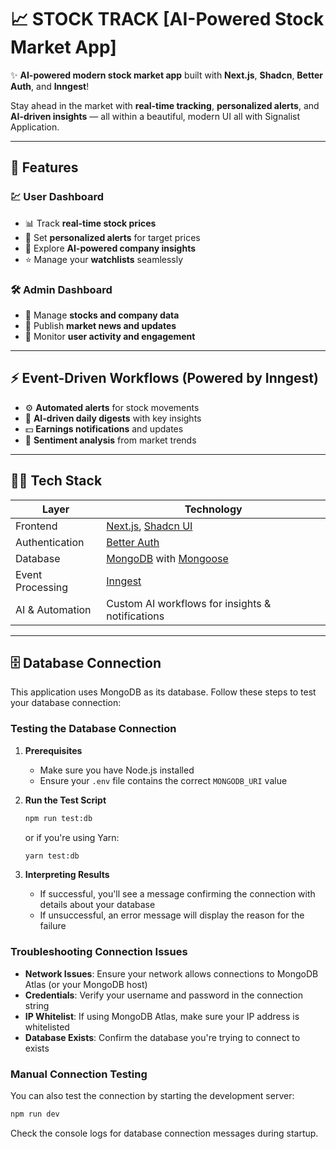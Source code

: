 # 📈 STOCK TRACK [AI-Powered Stock Market App]

✨ **AI-powered modern stock market app** built with **Next.js**, **Shadcn**, **Better Auth**, and **Inngest**!

Stay ahead in the market with **real-time tracking**, **personalized alerts**, and **AI-driven insights** — all within a beautiful, modern UI all with Signalist Application.

---

## 🚀 Features

### 💹 User Dashboard
- 📊 Track **real-time stock prices**  
- 🔔 Set **personalized alerts** for target prices  
- 🧠 Explore **AI-powered company insights**  
- ⭐ Manage your **watchlists** seamlessly  

### 🛠️ Admin Dashboard
- 🧾 Manage **stocks and company data**  
- 📰 Publish **market news and updates**  
- 👥 Monitor **user activity and engagement**  

---

## ⚡ Event-Driven Workflows (Powered by Inngest)
- ⚙️ **Automated alerts** for stock movements  
- 🧭 **AI-driven daily digests** with key insights  
- 💵 **Earnings notifications** and updates  
- 💬 **Sentiment analysis** from market trends  

---

## 🧑‍💻 Tech Stack

| Layer | Technology |
|-------|-------------|
| Frontend | [Next.js](https://nextjs.org/), [Shadcn UI](https://ui.shadcn.com/) |
| Authentication | [Better Auth](https://better-auth.com/) |
| Database | [MongoDB](https://www.mongodb.com/) with [Mongoose](https://mongoosejs.com/) |
| Event Processing | [Inngest](https://www.inngest.com/) |
| AI & Automation | Custom AI workflows for insights & notifications |

---

## 🗄️ Database Connection

This application uses MongoDB as its database. Follow these steps to test your database connection:

### Testing the Database Connection

1. **Prerequisites**
   - Make sure you have Node.js installed
   - Ensure your `.env` file contains the correct `MONGODB_URI` value

2. **Run the Test Script**
   ```bash
   npm run test:db
   ```
   or if you're using Yarn:
   ```bash
   yarn test:db
   ```

3. **Interpreting Results**
   - If successful, you'll see a message confirming the connection with details about your database
   - If unsuccessful, an error message will display the reason for the failure

### Troubleshooting Connection Issues

- **Network Issues**: Ensure your network allows connections to MongoDB Atlas (or your MongoDB host)
- **Credentials**: Verify your username and password in the connection string
- **IP Whitelist**: If using MongoDB Atlas, make sure your IP address is whitelisted
- **Database Exists**: Confirm the database you're trying to connect to exists

### Manual Connection Testing

You can also test the connection by starting the development server:

```bash
npm run dev
```

Check the console logs for database connection messages during startup.
